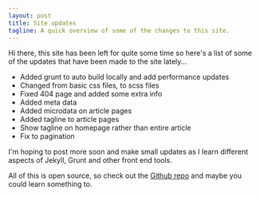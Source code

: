 ```yaml
---
layout: post
title: Site updates
tagline: A quick overview of some of the changes to this site.
---
```


Hi there, this site has been left for quite some time so here's a list of some of the updates that have been made to the site lately...

- Added grunt to auto build locally and add performance updates
- Changed from basic css files, to scss files
- Fixed 404 page and added some extra info
- Added meta data
- Added microdata on article pages
- Added tagline to article pages
- Show tagline on homepage rather than entire article
- Fix to pagination

I'm hoping to post more soon and make small updates as I learn different aspects of Jekyll, Grunt and other front end tools.

All of this is open source, so check out the [Github repo](https://github.com/tcmorris/tcmorris.github.io) and maybe you could learn something to.